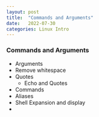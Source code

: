 ```yaml
---
layout: post
title:  "Commands and Arguments"
date:   2022-07-30
categories: Linux Intro
---
```


### Commands and Arguments

- Arguments
- Remove whitespace
- Quotes
    - Echo and Quotes
- Commands
- Aliases
- Shell Expansion and display
- 
